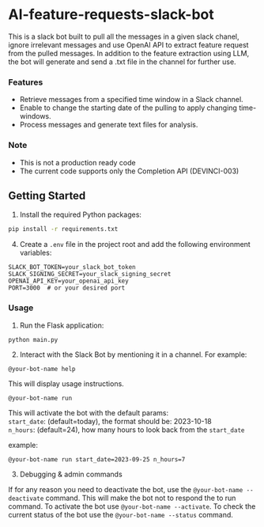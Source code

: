 # AI-feature-requests-slack-bot

This is a slack bot built to pull all the messages in a given slack chanel, ignore irrelevant messages and use OpenAI API to extract feature request from the pulled messages.
In addition to the feature extraction using LLM, the bot will generate and send a .txt file in the channel for further use.

### Features

- Retrieve messages from a specified time window in a Slack channel.
- Enable to change the starting date of the pulling to apply changing time-windows.
- Process messages and generate text files for analysis.


### Note
- This is not a production ready code
- The current code supports only the Completion API (DEVINCI-003) 


## Getting Started

1. Install the required Python packages:

```bash
pip install -r requirements.txt
```

4. Create a `.env` file in the project root and add the following environment variables:

```dotenv
SLACK_BOT_TOKEN=your_slack_bot_token
SLACK_SIGNING_SECRET=your_slack_signing_secret
OPENAI_API_KEY=your_openai_api_key
PORT=3000  # or your desired port
```

### Usage

1. Run the Flask application:

```bash
python main.py
```

2. Interact with the Slack Bot by mentioning it in a channel. For example:

```
@your-bot-name help
```

This will display usage instructions.

```
@your-bot-name run
```

This will activate the bot with the default params:  
`start_date`: (default=today), the format should be: 2023-10-18  
`n_hours`: (default=24), how many hours to look back from the `start_date`

example:
```
@your-bot-name run start_date=2023-09-25 n_hours=7
```

3. Debugging & admin commands

If for any reason you need to deactivate the bot, use the `@your-bot-name --deactivate` command.
This will make the bot not to respond the to run command.
To activate the bot use `@your-bot-name --activate`.
To check the current status of the bot use the `@your-bot-name --status` command.



